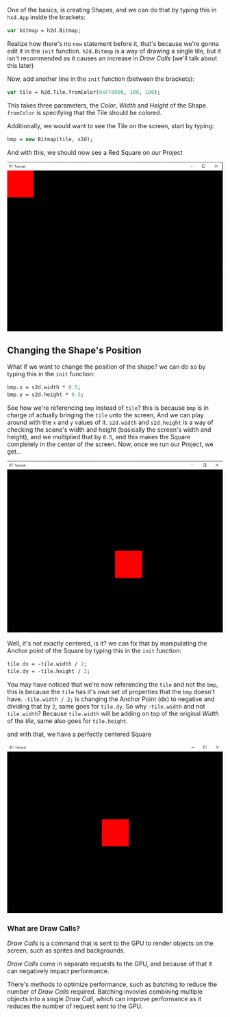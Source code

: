 One of the basics, is creating Shapes, and we can do that by typing this in `hxd.App` inside the brackets:

```haxe
var bitmap = h2d.Bitmap;
```

Realize how there's no `new` statement before it, that's because we're gonna edit it in the `init` function. 
`h2d.Bitmap` is a way of drawing a single tile, but it isn't recommended as it causes an increase in *Draw Calls* (we'll talk about this later)

Now, add another line in the `init` function (between the brackets):

```haxe
var tile = h2d.Tile.fromColor(0xFF0000, 100, 100);
```

This takes three parameters, the *Color*, *Width* and *Height* of the Shape. `fromColor` is specifying that the Tile should be colored.

Additionally, we would want to see the Tile on the screen, start by typing:

```haxe
bmp = new Bitmap(tile, s2d);
```

And with this, we should now see a Red Square on our Project

![BasicShape](../Images/BasicShapeFinish.png)

## Changing the Shape's Position

What if we want to change the position of the shape? we can do so by typing this in the `init` function:

```haxe
bmp.x = s2d.width * 0.5;
bmp.y = s2d.height * 0.5;
```

See how we're referencing `bmp` instead of `tile`? this is because `bmp` is in charge of actually bringing the `tile` unto the screen, And we can play around  with the `x` and `y` values of it. `s2d.width` and `s2d.height` is a way of checking the scene's width and  height (basically the screen's width and height), and we multiplied that by `0.5`, and  this makes the Square completely in the center of the screen. Now, once we run our Project, we get...

![BasicShapeNotCentered](../Images/BasicShapeNotCenter.png)

Well, it's not exactly centered, is it? we can fix that by manipulating the Anchor point of the Square by typing this in the `init` function:

```haxe
tile.dx = -tile.width / 2;
tile.dy = -tile.height / 2;
```

You may have noticed that we're now referencing the `tile` and not the `bmp`, this is because the `tile` has it's own set of properties that the `bmp` doesn't have. `-tile.width / 2;` is changing the Anchor Point (dx) to negative and dividing that by `2`, same goes for `tile.dy`. So why `-tile.width` and not `tile.width`? Because `tile.width` will be adding on top of the original *Width* of the *tile*, same also goes  for `tile.height`.

and with that, we have a perfectly centered Square

![BasicShapeCentered](../Images/BasicShapeCentered.png)

### What are Draw Calls?

*Draw Calls* is a command that is sent to the GPU to render objects on the screen, such as sprites and backgrounds.

*Draw Calls* come in separate requests to the GPU, and because of that it can negatively impact performance.

There's methods to optimize performance, such as batching to reduce the number of *Draw Calls* required. Batching invovles combining multiple objects into a single *Draw Call*, which can improve performance as it reduces the number of request sent to the GPU.